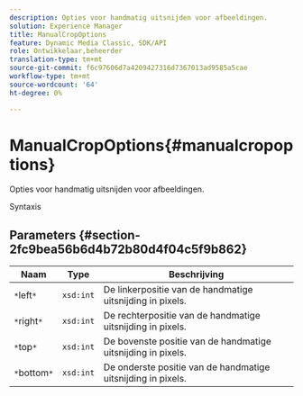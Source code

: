 ```yaml
---
description: Opties voor handmatig uitsnijden voor afbeeldingen.
solution: Experience Manager
title: ManualCropOptions
feature: Dynamic Media Classic, SDK/API
role: Ontwikkelaar,beheerder
translation-type: tm+mt
source-git-commit: f6c97606d7a4209427316d7367013ad9585a5cae
workflow-type: tm+mt
source-wordcount: '64'
ht-degree: 0%

---
```



# ManualCropOptions{#manualcropoptions}

Opties voor handmatig uitsnijden voor afbeeldingen.

Syntaxis

## Parameters {#section-2fc9bea56b6d4b72b80d4f04c5f9b862}

| Naam | Type | Beschrijving |
|---|---|---|
| `*`left`*` | `xsd:int` | De linkerpositie van de handmatige uitsnijding in pixels. |
| `*`right`*` | `xsd:int` | De rechterpositie van de handmatige uitsnijding in pixels. |
| `*`top`*` | `xsd:int` | De bovenste positie van de handmatige uitsnijding in pixels. |
| `*`bottom`*` | `xsd:int` | De onderste positie van de handmatige uitsnijding in pixels. |

